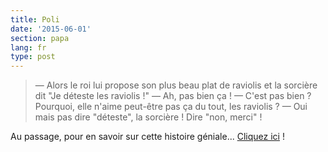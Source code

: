 ```yaml
---
title: Poli
date: '2015-06-01'
section: papa
lang: fr
type: post
---
```


> — Alors le roi lui propose son plus beau plat de raviolis et la sorcière dit "Je déteste les raviolis !"
> — Ah, pas bien ça !
> — C'est pas bien ? Pourquoi, elle n'aime peut-être pas ça du tout, les raviolis ?
> — Oui mais pas dire "déteste", la sorcière ! Dire "non, merci" !

Au passage, pour en savoir sur cette histoire géniale... [Cliquez ici](https://youtu.be/7LSQWUTPb0Y) !

